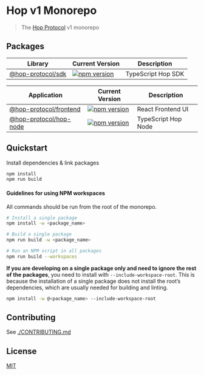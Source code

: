 # Hop v1 Monorepo

> The [Hop Protocol](https://hop.exchange/) v1 monorepo

## Packages

| Library                                                       | Current Version                                                                                                                                   | Description                                 |
| ------------------------------------------------------------- | ------------------------------------------------------------------------------------------------------------------------------------------------- | ------------------------------------------- |
| [@hop-protocol/sdk](packages/sdk)                             | [![npm version](https://badge.fury.io/js/%40hop-protocol%2Fsdk.svg)](https://badge.fury.io/js/)                                                   | TypeScript Hop SDK                          |


| Application                                                   | Current Version                                                                                                                                   | Description                                 |
| ------------------------------------------------------------- | ------------------------------------------------------------------------------------------------------------------------------------------------- | ------------------------------------------- |
| [@hop-protocol/frontend](packages/frontend)                   | [![npm version](https://badge.fury.io/js/%40hop-protocol%2Ffrontend.svg)](https://badge.fury.io/js/%40hop-protocol%2Ffrontend)                    | React Frontend UI                           |
| [@hop-protocol/hop-node](packages/hop-node)                   | [![npm version](https://badge.fury.io/js/%40hop-protocol%2Fhop-node.svg)](https://badge.fury.io/js/%40hop-protocol%2Fhop-node)                    | TypeScript Hop Node                         |

## Quickstart

Install dependencies & link packages

```bash
npm install
npm run build
```

#### Guidelines for using NPM workspaces

All commands should be run from the root of the monorepo.

```bash
# Install a single package
npm install -w <package_name>

# Build a single package
npm run build -w <package_name>

# Run an NPM script in all packages
npm run build --workspaces

```

**If you are developing on a single package only and need to ignore the rest of the packages**, you need to install with `--include-workspace-root`. This is because the installation of a single package does not install the root’s dependencies, which are usually needed for building and linting.

```bash
npm install -w @<package_name> --include-workspace-root
```

## Contributing

See [./CONTRIBUTING.md](./CONTRIBUTING.md)

## License

[MIT](LICENSE)
